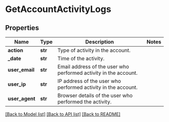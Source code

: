 # GetAccountActivityLogs

## Properties
Name | Type | Description | Notes
------------ | ------------- | ------------- | -------------
**action** | **str** | Type of activity in the account. | 
**_date** | **str** | Time of the activity. | 
**user_email** | **str** | Email address of the user who performed activity in the account. | 
**user_ip** | **str** | IP address of the user who performed activity in the account. | 
**user_agent** | **str** | Browser details of the user who performed the activity. | 

[[Back to Model list]](../README.md#documentation-for-models) [[Back to API list]](../README.md#documentation-for-api-endpoints) [[Back to README]](../README.md)


